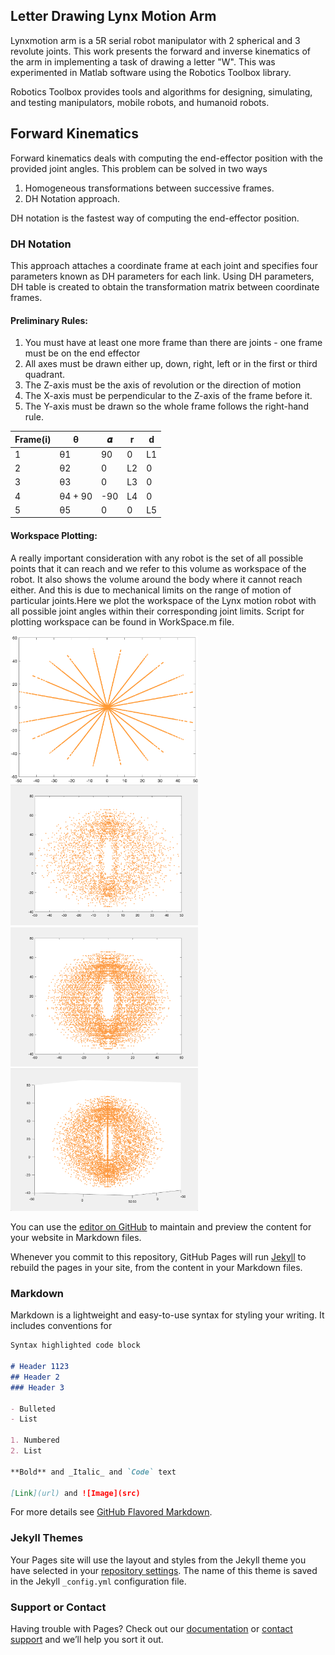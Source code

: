 ## Letter Drawing Lynx Motion Arm

Lynxmotion arm is a 5R serial robot manipulator with 2 spherical and 3 revolute joints. This work presents the forward and inverse kinematics of the arm in implementing a task of drawing a letter "W".
This was experimented in Matlab software using the Robotics Toolbox library. 

Robotics Toolbox provides tools and algorithms for designing, simulating, and testing manipulators, mobile robots, and humanoid robots. 


## Forward Kinematics

Forward kinematics deals with computing the end-effector position with the provided joint angles. This problem can be solved in two ways
1)	Homogeneous transformations between successive frames.
2)	DH Notation approach.

DH notation is the fastest way of computing the end-effector position.

### DH Notation

This approach attaches a coordinate frame at each joint and specifies four parameters known as DH parameters for each link. Using DH parameters, DH table is created to obtain the transformation matrix between coordinate frames.

#### Preliminary Rules: 
1.	You must have at least one more frame than there are joints - one frame must be on the end effector
2.	All axes must be drawn either up, down, right, left or in the first or third quadrant.
3.	The Z-axis must be the axis of revolution or the direction of motion
4.	The X-axis must be perpendicular to the Z-axis of the frame before it.
5.	The Y-axis must be drawn so the whole frame follows the right-hand rule.


| Frame(i) | θ | 𝜶 | r | d |
|-------|--------|---------|--------|---------|
| 1 | θ1 | 90 | 0 | L1 |
| 2 | θ2 | 0 | L2 | 0 |
| 3 | θ3 | 0 | L3 | 0 |
| 4 | θ4 + 90 | -90 | L4 | 0 |
| 5 | θ5 | 0 | 0 | L5 |


#### Workspace Plotting:
A really important consideration with any robot is the set of all possible points that it can reach and we refer to this volume as workspace of the robot. It also shows the volume around the body where it cannot reach either. And this is due to mechanical limits on the range of motion of particular joints.Here we plot the workspace of the Lynx motion robot with all possible joint angles within their corresponding joint limits. Script for plotting workspace can be found in WorkSpace.m file.


<img src = "WorkspaceXY.png" width = "300">
<img src = "Workspace XZ axes.png" width = "300">
<img src = "Workspace YZ axes.png" width = "300">
<img src = "WorkspaceXYZ axes.png" width = "300">





You can use the [editor on GitHub](https://github.com/PavanproJack/LetterDrawingRobotArm/edit/master/README.md) to maintain and preview the content for your website in Markdown files.

Whenever you commit to this repository, GitHub Pages will run [Jekyll](https://jekyllrb.com/) to rebuild the pages in your site, from the content in your Markdown files.

### Markdown

Markdown is a lightweight and easy-to-use syntax for styling your writing. It includes conventions for

```markdown
Syntax highlighted code block

# Header 1123
## Header 2
### Header 3

- Bulleted
- List

1. Numbered
2. List

**Bold** and _Italic_ and `Code` text

[Link](url) and ![Image](src)
```

For more details see [GitHub Flavored Markdown](https://guides.github.com/features/mastering-markdown/).

### Jekyll Themes

Your Pages site will use the layout and styles from the Jekyll theme you have selected in your [repository settings](https://github.com/PavanproJack/LetterDrawingRobotArm/settings). The name of this theme is saved in the Jekyll `_config.yml` configuration file.

### Support or Contact

Having trouble with Pages? Check out our [documentation](https://help.github.com/categories/github-pages-basics/) or [contact support](https://github.com/contact) and we’ll help you sort it out.

